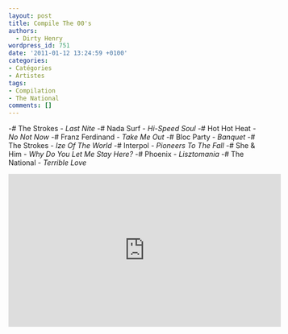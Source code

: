 ```yaml
---
layout: post
title: Compile The 00's
authors:
  - Dirty Henry
wordpress_id: 751
date: '2011-01-12 13:24:59 +0100'
categories:
- Catégories
- Artistes
tags:
- Compilation
- The National
comments: []
---
```

-# The Strokes - *Last Nite*
-# Nada Surf - *Hi-Speed Soul*
-# Hot Hot Heat - *No Not Now*
-# Franz Ferdinand - *Take Me Out*
-# Bloc Party - *Banquet*
-# The Strokes - *Ize Of The World*
-# Interpol - *Pioneers To The Fall*
-# She & Him - *Why Do You Let Me Stay Here?*
-# Phoenix - *Lisztomania*
-# The National - *Terrible Love*

<iframe width="540" height="304" src="http://www.youtube.com/embed/videoseries?list=PL9409C5AE9E9D68B0&amp;hl=fr_FR" frameborder="0" allowfullscreen></iframe>
